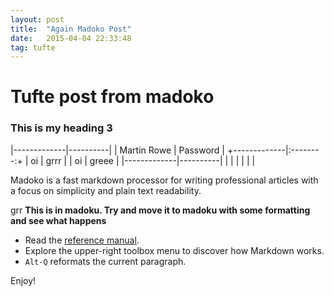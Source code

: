 ```yaml
---
layout: post
title:  "Again Madoko Post"
date:   2015-04-04 22:33:48
tag: tufte
---
```



# Tufte post from madoko 

### This is my heading 3

|-------------|----------|
| Martin Rowe | Password |
+-------------|:--------:+
| oi          | grrr     |
| oi          | greee    |
|-------------|----------|
|             |          |
|             |          |

Madoko is a fast markdown processor for writing professional articles
with a focus on simplicity and plain text readability.

grr
**This is in madoku. Try and move it to madoku with some formatting and see what happens** 

* Read the [reference manual].
* Explore the upper-right toolbox menu to discover how Markdown works. 
* `Alt-Q` reformats the current paragraph.



Enjoy!

[reference manual]: http://research.microsoft.com/en-us/um/people/daan/madoko/doc/reference.html  "Madoko refrence manual"
